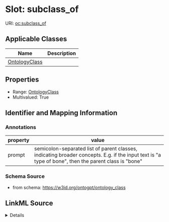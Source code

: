 # Slot: subclass_of

URI: [oc:subclass_of](http://w3id.org/ontogpt/ontology-class-templatesubclass_of)



<!-- no inheritance hierarchy -->




## Applicable Classes

| Name | Description |
| --- | --- |
[OntologyClass](OntologyClass.md) | 






## Properties

* Range: [OntologyClass](OntologyClass.md)
* Multivalued: True








## Identifier and Mapping Information





### Annotations

| property | value |
| --- | --- |
| prompt | semicolon-separated list of parent classes, indicating broader concepts. E.g. if the input text is "a type of bone", then the parent class is "bone" |



### Schema Source


* from schema: https://w3id.org/ontogpt/ontology_class




## LinkML Source

<details>
```yaml
name: subclass_of
annotations:
  prompt:
    tag: prompt
    value: semicolon-separated list of parent classes, indicating broader concepts.
      E.g. if the input text is "a type of bone", then the parent class is "bone"
from_schema: https://w3id.org/ontogpt/ontology_class
rank: 1000
multivalued: true
alias: subclass_of
owner: OntologyClass
domain_of:
- OntologyClass
range: OntologyClass

```
</details>